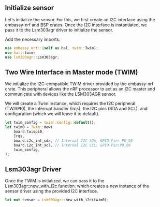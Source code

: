 
## Initialize sensor

Let's initialize the sensor. For this, we first create an I2C interface using the embassy-nrf and BSP crates. Once the I2C interface is instantiated, we pass it to the Lsm303agr driver to initialize the sensor.

Add the necessary imports:
```rust
use embassy_nrf::{self as hal, twim::Twim};
use hal::twim;
use lsm303agr::Lsm303agr;
```

## Two Wire Interface in Master mode (TWIM)
We initialize the I2C-compatible TWIM driver provided by the embassy-nrf crate. This peripheral allows the nRF processor to act as an I2C master and communicate with devices like the LSM303AGR sensor.

We will create a Twim instance, which requires the I2C peripheral (TWISPI0), the interrupt handler (Irqs), the I2C pins (SDA and SCL), and configuration (which we will leave it to default).

```rust
let twim_config = twim::Config::default();
let twim0 = Twim::new(
    board.twispi0,
    Irqs, 
    board.i2c_int_sda, // Internal I2C SDA, GPIO Pin: P0_08
    board.i2c_int_scl, // Internal I2C SCL, GPIO Pin:P0_08
    twim_config,
);
```

## Lsm303agr Driver 

Once the TWIM is initialized, we can pass it to the Lsm303agr::new_with_i2c function, which creates a new instance of the sensor driver using the provided I2C interface.

```rust
let mut sensor = Lsm303agr::new_with_i2c(twim0);
```
